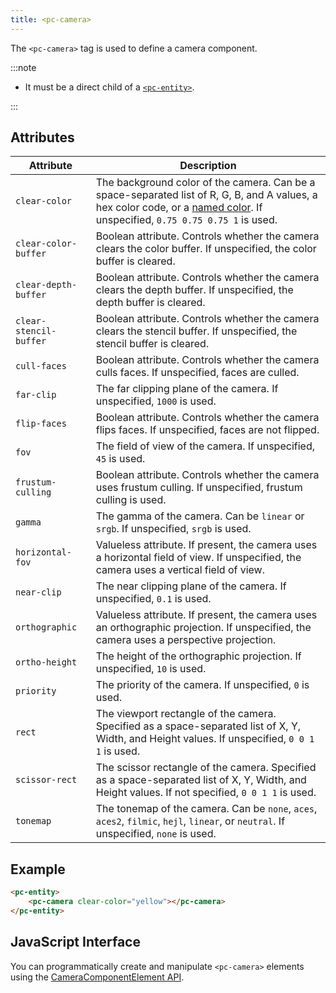 ```yaml
---
title: <pc-camera>
---
```


The `<pc-camera>` tag is used to define a camera component.

:::note

* It must be a direct child of a [`<pc-entity>`](../pc-entity).

:::

## Attributes

<div className="nowrap-first-col">

| Attribute | Description |
| --- | --- |
| `clear-color` | The background color of the camera. Can be a space-separated list of R, G, B, and A values, a hex color code, or a [named color](https://github.com/playcanvas/web-components/blob/main/src/colors.ts). If unspecified, `0.75 0.75 0.75 1` is used. |
| `clear-color-buffer` | Boolean attribute. Controls whether the camera clears the color buffer. If unspecified, the color buffer is cleared. |
| `clear-depth-buffer` | Boolean attribute. Controls whether the camera clears the depth buffer. If unspecified, the depth buffer is cleared. |
| `clear-stencil-buffer` | Boolean attribute. Controls whether the camera clears the stencil buffer. If unspecified, the stencil buffer is cleared. |
| `cull-faces` | Boolean attribute. Controls whether the camera culls faces. If unspecified, faces are culled. |
| `far-clip` | The far clipping plane of the camera. If unspecified, `1000` is used. |
| `flip-faces` | Boolean attribute. Controls whether the camera flips faces. If unspecified, faces are not flipped. |
| `fov` | The field of view of the camera. If unspecified, `45` is used. |
| `frustum-culling` | Boolean attribute. Controls whether the camera uses frustum culling. If unspecified, frustum culling is used. |
| `gamma` | The gamma of the camera. Can be `linear` or `srgb`. If unspecified, `srgb` is used. |
| `horizontal-fov` | Valueless attribute. If present, the camera uses a horizontal field of view. If unspecified, the camera uses a vertical field of view. |
| `near-clip` | The near clipping plane of the camera. If unspecified, `0.1` is used. |
| `orthographic` | Valueless attribute. If present, the camera uses an orthographic projection. If unspecified, the camera uses a perspective projection. |
| `ortho-height` | The height of the orthographic projection. If unspecified, `10` is used. |
| `priority` | The priority of the camera. If unspecified, `0` is used. |
| `rect` | The viewport rectangle of the camera. Specified as a space-separated list of X, Y, Width, and Height values. If unspecified, `0 0 1 1` is used. |
| `scissor-rect` | The scissor rectangle of the camera. Specified as a space-separated list of X, Y, Width, and Height values. If not specified, `0 0 1 1` is used. |
| `tonemap` | The tonemap of the camera. Can be `none`, `aces`, `aces2`, `filmic`, `hejl`, `linear`, or `neutral`. If unspecified, `none` is used. |

</div>

## Example

```html
<pc-entity>
    <pc-camera clear-color="yellow"></pc-camera>
</pc-entity>
```

## JavaScript Interface

You can programmatically create and manipulate `<pc-camera>` elements using the [CameraComponentElement API](https://api.playcanvas.com/classes/EngineWebComponents.CameraComponentElement.html).
